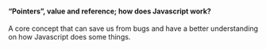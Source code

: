 ---
---
#### “Pointers”, value and reference; how does Javascript work?

A core concept that can save us from bugs and have a better understanding on how Javascript does some things.
